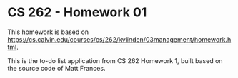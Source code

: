 # CS 262 - Homework 01
This homework is based on https://cs.calvin.edu/courses/cs/262/kvlinden/03management/homework.html.

This is the to-do list application from CS 262 Homework 1, built based on the source code of Matt Frances.
